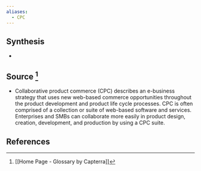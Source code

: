 ```yaml
---
aliases:
  - CPC
---
```

## Synthesis
- 
## Source [^1]
- Collaborative product commerce (CPC) describes an e-business strategy that uses new web-based commerce opportunities throughout the product development and product life cycle processes. CPC is often comprised of a collection or suite of web-based software and services. Enterprises and SMBs can collaborate more easily in product design, creation, development, and production by using a CPC suite.
## References

[^1]: [[Home Page - Glossary by Capterra]]